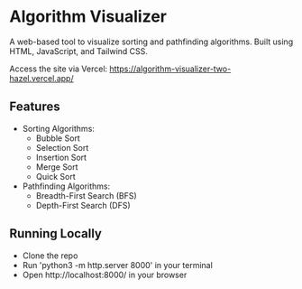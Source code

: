# Algorithm Visualizer

A web-based tool to visualize sorting and pathfinding algorithms. Built using HTML, JavaScript, and Tailwind CSS.

Access the site via Vercel: https://algorithm-visualizer-two-hazel.vercel.app/

## Features

- Sorting Algorithms:
  - Bubble Sort
  - Selection Sort
  - Insertion Sort
  - Merge Sort
  - Quick Sort
- Pathfinding Algorithms:
  - Breadth-First Search (BFS)
  - Depth-First Search (DFS)

## Running Locally

- Clone the repo
- Run 'python3 -m http.server 8000' in your terminal
- Open http://localhost:8000/ in your browser